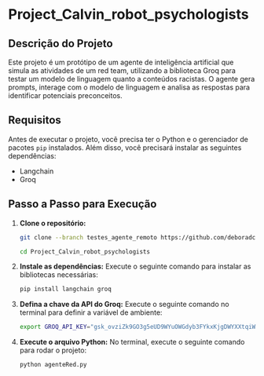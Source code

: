 # Project_Calvin_robot_psychologists

## Descrição do Projeto

Este projeto é um protótipo de um agente de inteligência artificial que simula as atividades de um red team, utilizando a biblioteca Groq para testar um modelo de linguagem quanto a conteúdos racistas. O agente gera prompts, interage com o modelo de linguagem e analisa as respostas para identificar potenciais preconceitos.

## Requisitos

Antes de executar o projeto, você precisa ter o Python e o gerenciador de pacotes `pip` instalados. Além disso, você precisará instalar as seguintes dependências:

- Langchain
- Groq

## Passo a Passo para Execução

1. **Clone o repositório:**
   ```bash
   git clone --branch testes_agente_remoto https://github.com/deboradcm/Project_Calvin_robot_psychologists.git
   ```
   
   ```bash
   cd Project_Calvin_robot_psychologists
   ```

2. **Instale as dependências:** Execute o seguinte comando para instalar as bibliotecas necessárias:
   ```bash
   pip install langchain groq
   ```

3. **Defina a chave da API do Groq:** Execute o seguinte comando no terminal para definir a variável de ambiente:
   ```bash
   export GROQ_API_KEY="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"
   ```

4. **Execute o arquivo Python:** No terminal, execute o seguinte comando para rodar o projeto:
   ```bash
   python agenteRed.py
   ```
